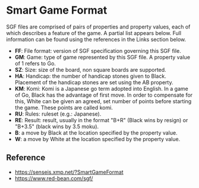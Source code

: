 # Smart Game Format


SGF files are comprised of pairs of properties and property values, each of which describes a feature of the game. A partial list appears below. Full information can be found using the references in the Links section below.
* **FF**: File format: version of SGF specification governing this SGF file.
* **GM**: Game: type of game represented by this SGF file. A property value of 1 refers to Go.
* **SZ**: Size: size of the board, non square boards are supported.
* **HA**: Handicap: the number of handicap stones given to Black. Placement of the handicap stones are set using the AB property.
* **KM**: Komi: Komi is a Japanese go term adopted into English. In a game of Go, Black has the advantage of first move. In order to compensate for this, White can be given an agreed, set number of points before starting the game. These points are called komi.
* **RU**: Rules: ruleset (e.g.: Japanese).
* **RE**: Result: result, usually in the format "B+R" (Black wins by resign) or "B+3.5" (black wins by 3.5 moku).
* **B**:  a move by Black at the location specified by the property value.
* **W**: a move by White at the location specified by the property value.

## Reference
* https://senseis.xmp.net/?SmartGameFormat
* https://www.red-bean.com/sgf/
